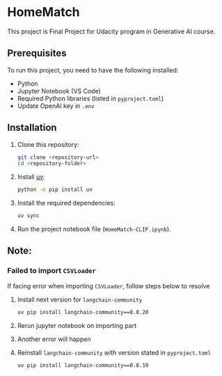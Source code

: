 # HomeMatch

This project is Final Project for Udacity program in Generative AI course.

## Prerequisites

To run this project, you need to have the following installed:

- Python
- Jupyter Notebook (VS Code)
- Required Python libraries (listed in `pyproject.toml`)
- Update OpenAI key in `.env`

## Installation

1. Clone this repository:

   ```bash
   git clone <repository-url>
   cd <repository-folder>
   ```

1. Install [uv](https://docs.astral.sh/uv/):

   ```bash
   python -m pip install uv
   ```

1. Install the required dependencies:

   ```bash
   uv sync
   ```

1. Run the project notebook file (`HomeMatch-CLIP.ipynb`).

## Note:

### Failed to import `CSVLoader`

If facing error when importing `CSVLoader`, follow steps below to resolve

1. Install next version for `langchain-community`

   ```bash
   uv pip install langchain-community==0.0.20
   ```

1. Rerun jupyter notebook on importing part

1. Another error will happen

1. Reinstall `langchain-community` with version stated in `pyproject.toml`
   ```bash
   uv pip install langchain-community==0.0.19
   ```
